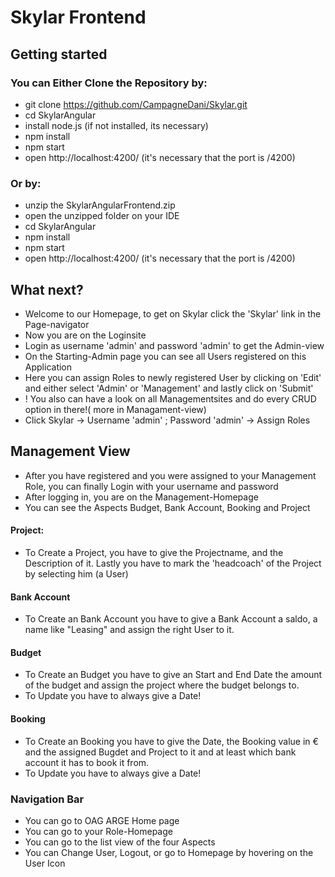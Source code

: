 # Skylar Frontend
## Getting started
### You can Either Clone the Repository by:
* git clone https://github.com/CampagneDani/Skylar.git
* cd SkylarAngular
* install node.js (if not installed, its necessary)
* npm install
* npm start
* open http://localhost:4200/ (it's necessary that the port is /4200)
### Or by:
* unzip the SkylarAngularFrontend.zip 
* open the unzipped folder on your IDE
* cd SkylarAngular
* npm install
* npm start
* open http://localhost:4200/ (it's necessary that the port is /4200)

## What next? 
* Welcome to our Homepage, to get on Skylar click the 'Skylar' link in the Page-navigator 
* Now you are on the Loginsite
* Login as username 'admin' and password 'admin' to get the Admin-view
* On the Starting-Admin page you can see all Users registered on this Application
* Here you can assign Roles to newly registered User by clicking on 'Edit' and either select 'Admin' or 'Management' and lastly click on 'Submit'
* ! You also can have a look on all Managementsites and do every CRUD option in there!( more in Managament-view)
* Click Skylar -> Username 'admin' ; Password 'admin' -> Assign Roles

## Management View
* After you have registered and you were assigned to your Management Role, you can finally Login with your username and password
* After logging in, you are on the Management-Homepage
* You can see the Aspects Budget, Bank Account, Booking and Project
#### Project:
* To Create a Project, you have to give the Projectname, and the Description of it. Lastly you have to mark the 'headcoach' of the Project by selecting him (a User)
#### Bank Account
* To Create an Bank Account you have to give a Bank Account a saldo, a name like "Leasing" and assign the right User to it.
#### Budget
* To Create an Budget you have to give an Start and End Date the amount of the budget and assign the project where the budget belongs to.
* To Update you have to always give a Date!
#### Booking
* To Create an Booking you have to give the Date, the Booking value in € and the assigned Bugdet and Project to it and at least which bank account it has to book it from.
* To Update you have to always give a Date!
### Navigation Bar
* You can go to OAG ARGE Home page 
* You can go to your Role-Homepage
* You can go to the list view of the four Aspects
* You can Change User, Logout, or go to Homepage by hovering on the User Icon